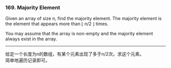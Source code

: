 ### 169. Majority Element

Given an array of size n, find the majority element. The majority element is the element that appears more than ⌊ n/2 ⌋ times.

You may assume that the array is non-empty and the majority element always exist in the array.

* * *

给定一个长度为n的数组，有某个元素出现了多于n/2次。求这个元素。  
简单地遍历记录即可。  

